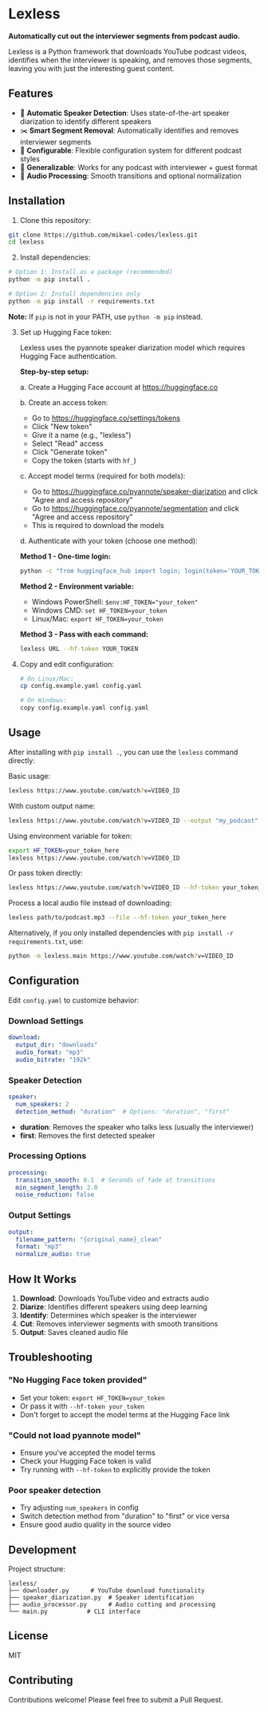 # Lexless

**Automatically cut out the interviewer segments from podcast audio.**

Lexless is a Python framework that downloads YouTube podcast videos, identifies when the interviewer is speaking, and removes those segments, leaving you with just the interesting guest content.

## Features

- 🎤 **Automatic Speaker Detection**: Uses state-of-the-art speaker diarization to identify different speakers
- ✂️ **Smart Segment Removal**: Automatically identifies and removes interviewer segments
- 🎯 **Configurable**: Flexible configuration system for different podcast styles
- 🔧 **Generalizable**: Works for any podcast with interviewer + guest format
- 🎵 **Audio Processing**: Smooth transitions and optional normalization

## Installation

1. Clone this repository:
```bash
git clone https://github.com/mikael-codes/lexless.git
cd lexless
```

2. Install dependencies:
```bash
# Option 1: Install as a package (recommended)
python -m pip install .

# Option 2: Install dependencies only
python -m pip install -r requirements.txt
```

**Note:** If `pip` is not in your PATH, use `python -m pip` instead.

3. Set up Hugging Face token:
   
   Lexless uses the pyannote speaker diarization model which requires Hugging Face authentication.
   
   **Step-by-step setup:**
   
   a. Create a Hugging Face account at https://huggingface.co
   
   b. Create an access token:
      - Go to https://huggingface.co/settings/tokens
      - Click "New token"
      - Give it a name (e.g., "lexless")
      - Select "Read" access
      - Click "Generate token"
      - Copy the token (starts with `hf_`)
   
   c. Accept model terms (required for both models):
      - Go to https://huggingface.co/pyannote/speaker-diarization and click "Agree and access repository"
      - Go to https://huggingface.co/pyannote/segmentation and click "Agree and access repository"
      - This is required to download the models
   
   d. Authenticate with your token (choose one method):
      
      **Method 1 - One-time login:**
      ```bash
      python -c "from huggingface_hub import login; login(token='YOUR_TOKEN')"
      ```
      
      **Method 2 - Environment variable:**
      - Windows PowerShell: `$env:HF_TOKEN="your_token"`
      - Windows CMD: `set HF_TOKEN=your_token`
      - Linux/Mac: `export HF_TOKEN=your_token`
      
      **Method 3 - Pass with each command:**
      ```bash
      lexless URL --hf-token YOUR_TOKEN
      ```

4. Copy and edit configuration:
    ```bash
    # On Linux/Mac:
    cp config.example.yaml config.yaml

    # On Windows:
    copy config.example.yaml config.yaml
    ```

## Usage

After installing with `pip install .`, you can use the `lexless` command directly:

Basic usage:
```bash
lexless https://www.youtube.com/watch?v=VIDEO_ID
```

With custom output name:
```bash
lexless https://www.youtube.com/watch?v=VIDEO_ID --output "my_podcast"
```

Using environment variable for token:
```bash
export HF_TOKEN=your_token_here
lexless https://www.youtube.com/watch?v=VIDEO_ID
```

Or pass token directly:
```bash
lexless https://www.youtube.com/watch?v=VIDEO_ID --hf-token your_token_here
```

Process a local audio file instead of downloading:
```bash
lexless path/to/podcast.mp3 --file --hf-token your_token_here
```

Alternatively, if you only installed dependencies with `pip install -r requirements.txt`, use:
```bash
python -m lexless.main https://www.youtube.com/watch?v=VIDEO_ID
```

## Configuration

Edit `config.yaml` to customize behavior:

### Download Settings
```yaml
download:
  output_dir: "downloads"
  audio_format: "mp3"
  audio_bitrate: "192k"
```

### Speaker Detection
```yaml
speaker:
  num_speakers: 2
  detection_method: "duration"  # Options: "duration", "first"
```

- **duration**: Removes the speaker who talks less (usually the interviewer)
- **first**: Removes the first detected speaker

### Processing Options
```yaml
processing:
  transition_smooth: 0.1  # Seconds of fade at transitions
  min_segment_length: 2.0
  noise_reduction: false
```

### Output Settings
```yaml
output:
  filename_pattern: "{original_name}_clean"
  format: "mp3"
  normalize_audio: true
```

## How It Works

1. **Download**: Downloads YouTube video and extracts audio
2. **Diarize**: Identifies different speakers using deep learning
3. **Identify**: Determines which speaker is the interviewer
4. **Cut**: Removes interviewer segments with smooth transitions
5. **Output**: Saves cleaned audio file

## Troubleshooting

### "No Hugging Face token provided"
- Set your token: `export HF_TOKEN=your_token`
- Or pass it with `--hf-token your_token`
- Don't forget to accept the model terms at the Hugging Face link

### "Could not load pyannote model"
- Ensure you've accepted the model terms
- Check your Hugging Face token is valid
- Try running with `--hf-token` to explicitly provide the token

### Poor speaker detection
- Try adjusting `num_speakers` in config
- Switch detection method from "duration" to "first" or vice versa
- Ensure good audio quality in the source video

## Development

Project structure:
```
lexless/
├── downloader.py      # YouTube download functionality
├── speaker_diarization.py  # Speaker identification
├── audio_processor.py      # Audio cutting and processing
└── main.py           # CLI interface
```

## License

MIT

## Contributing

Contributions welcome! Please feel free to submit a Pull Request.

